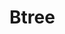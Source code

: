 # Btree

<!-- MODULE: {"fileAliases": ["btmem", "btree_cmp", "dhandle", "modify", "ref", "serial"]} -->

